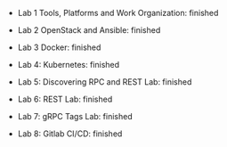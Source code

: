 *  Lab 1 Tools, Platforms and Work Organization: finished

*  Lab 2 OpenStack and Ansible: finished

*  Lab 3 Docker: finished

*  Lab 4: Kubernetes: finished

*  Lab 5: Discovering RPC and REST Lab: finished

*  Lab 6: REST Lab: finished

*  Lab 7: gRPC Tags Lab: finished

*  Lab 8: Gitlab CI/CD: finished